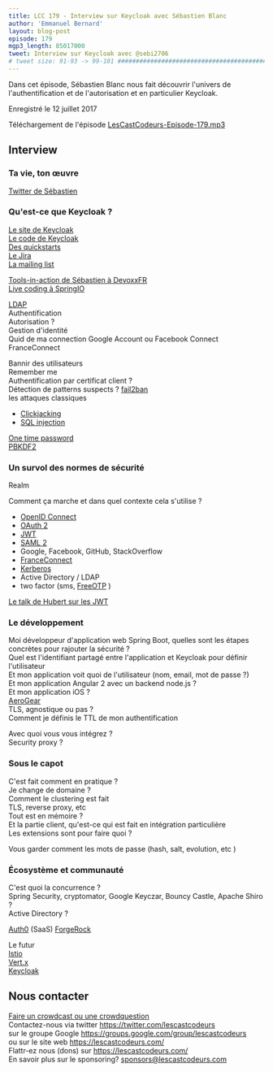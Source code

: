```yaml
---
title: LCC 179 - Interview sur Keycloak avec Sébastien Blanc
author: 'Emmanuel Bernard'
layout: blog-post
episode: 179
mgp3_length: 85017000
tweet: Interview sur Keycloak avec @sebi2706
# tweet size: 91-93 -> 99-101 #######################################################################
---
```

Dans cet épisode, Sébastien Blanc nous fait découvrir l'univers de l'authentification et de l'autorisation et en particulier Keycloak.

Enregistré le 12 juillet 2017

Téléchargement de l'épisode [LesCastCodeurs-Episode-179.mp3](http://traffic.libsyn.com/lescastcodeurs/LesCastCodeurs-Episode-179.mp3)

##  Interview

### Ta vie, ton œuvre

[Twitter de Sébastien](https://twitter.com/sebi2706)  

### Qu'est-ce que Keycloak ?

[Le site de Keycloak](http://www.keycloak.org/)  
[Le code de Keycloak](https://github.com/keycloak/keycloak)  
[Des quickstarts](https://github.com/keycloak/keycloak-quickstarts)  
[Le Jira](https://issues.jboss.org/browse/KEYCLOAK)  
[La mailing list](https://lists.jboss.org/mailman/listinfo/keycloak-user)  

[Tools-in-action de Sébastien à DevoxxFR](https://www.youtube.com/watch?v=bVidgluUcg0)  
[Live coding à SpringIO](https://www.youtube.com/watch?v=sB-eN5h6brQ)  

[LDAP](https://en.wikipedia.org/wiki/Lightweight_Directory_Access_Protocol)  
Authentification  
Autorisation ?  
Gestion d'identité  
Quid de ma connection Google Account ou Facebook Connect  
FranceConnect  

Bannir des utilisateurs  
Remember me  
Authentification par certificat client ?  
Détection de patterns suspects ? [fail2ban](https://en.wikipedia.org/wiki/Fail2ban)  
les attaques classiques  

* [Clickjacking](https://en.wikipedia.org/wiki/Clickjacking)  
* [SQL injection](https://en.wikipedia.org/wiki/SQL_injection)  

[One time password](https://en.wikipedia.org/wiki/One-time_password)  
[PBKDF2](https://en.wikipedia.org/wiki/PBKDF2)  

### Un survol des normes de sécurité

Realm

Comment ça marche et dans quel contexte cela s'utilise ?

- [OpenID Connect]( http://openid.net/connect/)
- [OAuth 2](https://oauth.net/2/)
- [JWT](https://jwt.io)
- [SAML 2](https://en.wikipedia.org/wiki/SAML_2.0)
- Google, Facebook, GitHub, StackOverflow
- [FranceConnect](https://franceconnect.gouv.fr)
- [Kerberos](https://en.wikipedia.org/wiki/Kerberos_\(protocol\))  
- Active Directory / LDAP
- two factor (sms, [FreeOTP](https://freeotp.github.io) )

[Le talk de Hubert sur les JWT](https://www.youtube.com/watch?v=A2-YImhNVMU)  

### Le développement

Moi développeur d'application web Spring Boot, quelles sont les étapes concrètes pour rajouter la sécurité ?  
Quel est l'identifiant partagé entre l'application et Keycloak pour définir l'utilisateur  
Et mon application voit quoi de l'utilisateur (nom, email, mot de passe ?)  
Et mon application Angular 2 avec un backend node.js ?  
Et mon application iOS ?  
[AeroGear](https://aerogear.org)  
TLS, agnostique ou pas ?  
Comment je définis le TTL de mon authentification  

Avec quoi vous vous intégrez ?  
Security proxy ?  

### Sous le capot

C'est fait comment en pratique ?  
Je change de domaine ?  
Comment le clustering est fait  
TLS, reverse proxy, etc  
Tout est en mémoire ?  
Et la partie client, qu'est-ce qui est fait en intégration particulière  
Les extensions sont pour faire quoi ?  

Vous garder comment les mots de passe (hash, salt, evolution, etc )  

### Écosystème et communauté

C'est quoi la concurrence ?  
Spring Security, cryptomator, Google Keyczar, Bouncy Castle, Apache Shiro ?  
Active Directory ?  

[Auth0](https://auth0.com) (SaaS)
[ForgeRock](https://www.forgerock.com)  

Le futur  
[Istio](https://istio.io)  
[Vert.x](http://vertx.io)  
[Keycloak](https://keycloak.org)  

## Nous contacter

[Faire un crowdcast ou une crowdquestion](https://lescastcodeurs.com/crowdcasting/)  
Contactez-nous via twitter <https://twitter.com/lescastcodeurs>  
sur le groupe Google <https://groups.google.com/group/lescastcodeurs>  
ou sur le site web <https://lescastcodeurs.com/>  
Flattr-ez nous (dons) sur <https://lescastcodeurs.com/>  
En savoir plus sur le sponsoring? <sponsors@lescastcodeurs.com>
